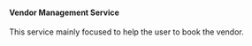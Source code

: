 #### **Vendor Management Service**

This service mainly focused to help the user to book the vendor.
